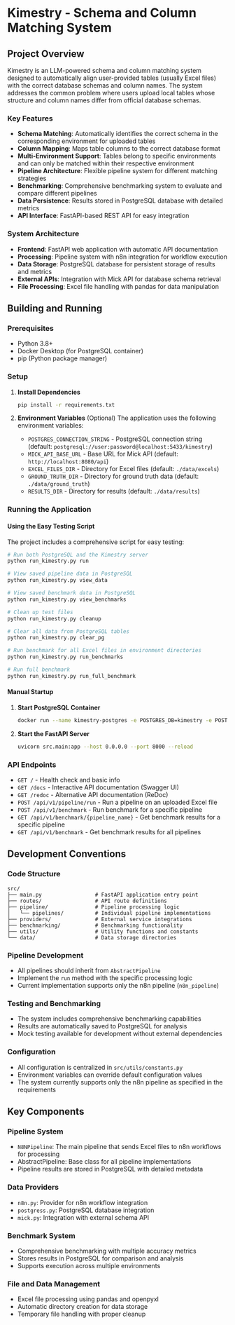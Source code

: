 # Kimestry - Schema and Column Matching System

## Project Overview

Kimestry is an LLM-powered schema and column matching system designed to automatically align user-provided tables (usually Excel files) with the correct database schemas and column names. The system addresses the common problem where users upload local tables whose structure and column names differ from official database schemas.

### Key Features
- **Schema Matching**: Automatically identifies the correct schema in the corresponding environment for uploaded tables
- **Column Mapping**: Maps table columns to the correct database format
- **Multi-Environment Support**: Tables belong to specific environments and can only be matched within their respective environment
- **Pipeline Architecture**: Flexible pipeline system for different matching strategies
- **Benchmarking**: Comprehensive benchmarking system to evaluate and compare different pipelines
- **Data Persistence**: Results stored in PostgreSQL database with detailed metrics
- **API Interface**: FastAPI-based REST API for easy integration

### System Architecture
- **Frontend**: FastAPI web application with automatic API documentation
- **Processing**: Pipeline system with n8n integration for workflow execution
- **Data Storage**: PostgreSQL database for persistent storage of results and metrics
- **External APIs**: Integration with Mick API for database schema retrieval
- **File Processing**: Excel file handling with pandas for data manipulation

## Building and Running

### Prerequisites
- Python 3.8+
- Docker Desktop (for PostgreSQL container)
- pip (Python package manager)

### Setup

1. **Install Dependencies**
   ```bash
   pip install -r requirements.txt
   ```

2. **Environment Variables** (Optional)
   The application uses the following environment variables:
   - `POSTGRES_CONNECTION_STRING` - PostgreSQL connection string (default: `postgresql://user:password@localhost:5433/kimestry`)
   - `MICK_API_BASE_URL` - Base URL for Mick API (default: `http://localhost:8080/api`)
   - `EXCEL_FILES_DIR` - Directory for Excel files (default: `./data/excels`)
   - `GROUND_TRUTH_DIR` - Directory for ground truth data (default: `./data/ground_truth`)
   - `RESULTS_DIR` - Directory for results (default: `./data/results`)

### Running the Application

#### Using the Easy Testing Script
The project includes a comprehensive script for easy testing:

```bash
# Run both PostgreSQL and the Kimestry server
python run_kimestry.py run

# View saved pipeline data in PostgreSQL
python run_kimestry.py view_data

# View saved benchmark data in PostgreSQL
python run_kimestry.py view_benchmarks

# Clean up test files
python run_kimestry.py cleanup

# Clear all data from PostgreSQL tables
python run_kimestry.py clear_pg

# Run benchmark for all Excel files in environment directories
python run_kimestry.py run_benchmarks

# Run full benchmark
python run_kimestry.py run_full_benchmark
```

#### Manual Startup
1. **Start PostgreSQL Container**
   ```bash
   docker run --name kimestry-postgres -e POSTGRES_DB=kimestry -e POSTGRES_USER=user -e POSTGRES_PASSWORD=password -p 5433:5432 -d postgres:13
   ```

2. **Start the FastAPI Server**
   ```bash
   uvicorn src.main:app --host 0.0.0.0 --port 8000 --reload
   ```

### API Endpoints

- `GET /` - Health check and basic info
- `GET /docs` - Interactive API documentation (Swagger UI)
- `GET /redoc` - Alternative API documentation (ReDoc)
- `POST /api/v1/pipeline/run` - Run a pipeline on an uploaded Excel file
- `POST /api/v1/benchmark` - Run benchmark for a specific pipeline
- `GET /api/v1/benchmark/{pipeline_name}` - Get benchmark results for a specific pipeline
- `GET /api/v1/benchmark` - Get benchmark results for all pipelines

## Development Conventions

### Code Structure
```
src/
├── main.py                 # FastAPI application entry point
├── routes/                 # API route definitions
├── pipeline/               # Pipeline processing logic
│   └── pipelines/          # Individual pipeline implementations
├── providers/              # External service integrations
├── benchmarking/           # Benchmarking functionality
├── utils/                  # Utility functions and constants
└── data/                   # Data storage directories
```

### Pipeline Development
- All pipelines should inherit from `AbstractPipeline`
- Implement the `run` method with the specific processing logic
- Current implementation supports only the n8n pipeline (`n8n_pipeline`)

### Testing and Benchmarking
- The system includes comprehensive benchmarking capabilities
- Results are automatically saved to PostgreSQL for analysis
- Mock testing available for development without external dependencies

### Configuration
- All configuration is centralized in `src/utils/constants.py`
- Environment variables can override default configuration values
- The system currently supports only the n8n pipeline as specified in the requirements

## Key Components

### Pipeline System
- `N8NPipeline`: The main pipeline that sends Excel files to n8n workflows for processing
- AbstractPipeline: Base class for all pipeline implementations
- Pipeline results are stored in PostgreSQL with detailed metadata

### Data Providers
- `n8n.py`: Provider for n8n workflow integration
- `postgress.py`: PostgreSQL database integration
- `mick.py`: Integration with external schema API

### Benchmark System
- Comprehensive benchmarking with multiple accuracy metrics
- Stores results in PostgreSQL for comparison and analysis
- Supports execution across multiple environments

### File and Data Management
- Excel file processing using pandas and openpyxl
- Automatic directory creation for data storage
- Temporary file handling with proper cleanup